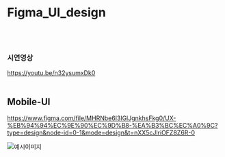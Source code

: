 # Figma_UI_design

<br><br>
### 시연영상
https://youtu.be/n32ysumxDk0
<br><br>

## Mobile-UI
https://www.figma.com/file/MHRNbe6I3lGlJgnkhsFkg0/UX-%EB%94%94%EC%9E%90%EC%9D%B8-%EA%B3%BC%EC%A0%9C?type=design&node-id=0-1&mode=design&t=nXX5cJlriOFZ8Z6R-0

![예시이미지](https://github.com/jjieun412/Figma_UI_design/assets/61269877/ca2ba333-cebf-428f-9aa7-072405f860f4)





